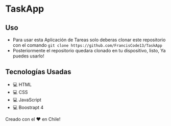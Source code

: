 # TaskApp

## Uso

* Para usar esta Aplicación de Tareas solo deberas clonar este repositorio con el comando ``git clone https://github.com/FrancisCode13/TaskApp``
* Posteriormente el repositorio quedara clonado en tu dispositivo, listo, Ya puedes usarlo!

## Tecnologías Usadas

* 💻 HTML
* 💻 CSS
* 💻 JavaScript
* 💻 Boostrapt 4





Creado con el ❤ en Chile!